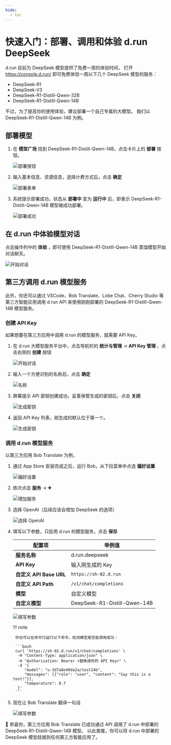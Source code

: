 ```yaml
---
hide:
  - toc
---
```


# 快速入门：部署、调用和体验 d.run DeepSeek

d.run 目前为 DeepSeek 模型提供了免费一周的体验时间，
打开 <https://console.d.run/> 即可免费体验一周以下几个 DeepSeek 模型的服务：

- DeepSeek-R1
- DeepSeek-V3
- DeepSeek-R1-Distill-Qwen-32B
- DeepSeek-R1-Distill-Qwen-14B

不过，为了提高你的使用体验，建议部署一个自己专属的大模型。
我们以 DeepSeek-R1-Distill-Qwen-14B 为例。

## 部署模型

1. 在 **模型广场** 找到 DeepSeek-R1-Distill-Qwen-14B，点击卡片上的 **部署** 按钮。

    ![部署按钮](./images/deep01.png)

1. 输入基本信息、资源信息，选择计费方式后，点击 **确定**

    ![部署表单](./images/deep02.png)

1. 系统提示部署成功，状态从 **部署中** 变为 **运行中** 后，即表示 DeepSeek-R1-Distill-Qwen-14B 模型被成功部署。

    ![部署成功](./images/deep03.png)

## 在 d.run 中体验模型对话

点击操作列中的 **体验** ，即可使用 DeepSeek-R1-Distill-Qwen-14B 蒸馏模型开始对话聊天。

![开始对话](./images/deep04.png)

## 第三方调用 d.run 模型服务

此外，你还可以通过 VSCode、Bob Translate、Lobe Chat、Cherry Studio 等第三方智能应用调用 d.run API
来使用刚刚部署的 DeepSeek-R1-Distill-Qwen-14B 模型服务。

### 创建 API Key

如果想要在第三方应用中调用 d.run 的模型服务，就需要 API Key。

1. 在 d.run 大模型服务平台中，点击导航栏的 **统计与管理** -> **API Key 管理** ，点击右侧的 **创建** 按钮

    ![开始对话](./images/deep05.png)

1. 输入一个方便识别的名称后，点击 **确定**

    ![名称](./images/deep06.png)

1. 屏幕提示 API 密钥创建成功，妥善保管生成的密钥后，点击 **关闭**

    ![生成密钥](./images/deep07.png)

1. 返回 API Key 列表，刚生成的默认位于第一个。

    ![生成密钥](./images/deep08.png)

### 调用 d.run 模型服务

以第三方应用 Bob Translate 为例，

1. 通过 App Store 安装完成之后，运行 Bob，从下拉菜单中点选 **偏好设置**

    ![偏好设置](./images/deep09.png)

1. 依次点击 **服务** -> **➕**

    ![增加服务](./images/deep10.png)

1. 选择 OpenAI（后续应该会增加 DeepSeek 的选项）

    ![选择 OpenAI](./images/deep11.png)

1. 填写以下参数，只启用 d.run 的模型服务，点击 **保存**

    | **配置项** | **举例值** |
    |-----------|----------- |
    | **服务名称** | d.run.deepseek |
    | **API Key** | 输入刚生成的 Key |
    | **自定义 API Base URL** | `https://sh-02.d.run` |
    | **自定义 API Path** | `/v1/chat/completions` |
    | **模型** | 自定义模型 |
    | **自定义模型** | DeepSeek-R1-Distill-Qwen-14B |

    ![填写参数](./images/deep12.png)

    !!! note

        你也可以在命令行运行以下命令，检测模型是否能调用成功：

        ```bash
        curl 'https://sh-02.d.run/v1/chat/completions' \
         -H "Content-Type: application/json" \
         -H "Authorization: Bearer <替换成你的 API Key>" \
         -d '{
            "model": "u-3d7a8e49da2a/test14b",
            "messages": [{"role": "user", "content": "Say this is a test!"}],
            "temperature": 0.7
         }'
        ```

1. 现在让 Bob Translate 翻译一句话

    ![填写参数](./images/deep13.jpeg)

🎉 恭喜你，第三方应用 Bob Translate 已成功通过 API 调用了 d.run 中部署的 DeepSeek-R1-Distill-Qwen-14B 模型。
以此类推，你可以将 d.run 中部署的 DeepSeek 模型挂接到任何第三方智能应用了。
